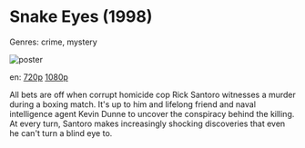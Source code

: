 # Snake Eyes (1998)

Genres: crime, mystery

![poster](http://image.tmdb.org/t/p/w500/i49r4ycCQAoGh2esfnL57PWGNh.jpg)

en:
  [720p](magnet:?xt=urn:btih:A6A7BD0B771D6D7970112A25B267CFBB24389E53&tr=udp://glotorrents.pw:6969/announce&tr=udp://tracker.opentrackr.org:1337/announce&tr=udp://torrent.gresille.org:80/announce&tr=udp://tracker.openbittorrent.com:80&tr=udp://tracker.coppersurfer.tk:6969&tr=udp://tracker.leechers-paradise.org:6969&tr=udp://p4p.arenabg.ch:1337&tr=udp://tracker.internetwarriors.net:1337)
  [1080p](magnet:?xt=urn:btih:55B69BCE1DD21BDEB2EB77D2A88D234EC608B3A6&tr=udp://glotorrents.pw:6969/announce&tr=udp://tracker.opentrackr.org:1337/announce&tr=udp://torrent.gresille.org:80/announce&tr=udp://tracker.openbittorrent.com:80&tr=udp://tracker.coppersurfer.tk:6969&tr=udp://tracker.leechers-paradise.org:6969&tr=udp://p4p.arenabg.ch:1337&tr=udp://tracker.internetwarriors.net:1337)
  


All bets are off when corrupt homicide cop Rick Santoro witnesses a murder during a boxing match. It's up to him and lifelong friend and naval intelligence agent Kevin Dunne to uncover the conspiracy behind the killing. At every turn, Santoro makes increasingly shocking discoveries that even he can't turn a blind eye to.